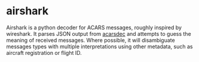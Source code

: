 # airshark
Airshark is a python decoder for ACARS messages, roughly inspired by wireshark.
It parses JSON output from [acarsdec](https://github.com/TLeconte/acarsdec) and
attempts to guess the meaning of received messages. Where possible, it will
disambiguate messages types with multiple interpretations using other metadata,
such as aircraft registration or flight ID.
